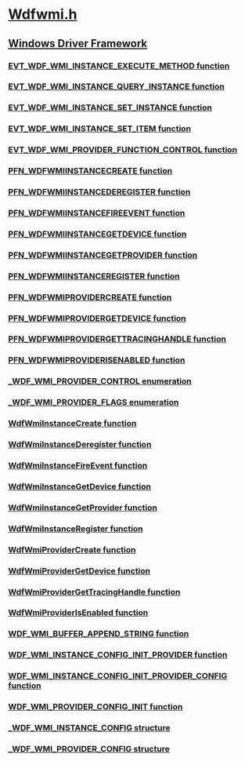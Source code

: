 # [Wdfwmi.h](index.md)
## [Windows Driver Framework](../_wdf/index.md)
### [EVT_WDF_WMI_INSTANCE_EXECUTE_METHOD function](../wdfwmi/nc-wdfwmi-evt_wdf_wmi_instance_execute_method.md)
### [EVT_WDF_WMI_INSTANCE_QUERY_INSTANCE function](../wdfwmi/nc-wdfwmi-evt_wdf_wmi_instance_query_instance.md)
### [EVT_WDF_WMI_INSTANCE_SET_INSTANCE function](../wdfwmi/nc-wdfwmi-evt_wdf_wmi_instance_set_instance.md)
### [EVT_WDF_WMI_INSTANCE_SET_ITEM function](../wdfwmi/nc-wdfwmi-evt_wdf_wmi_instance_set_item.md)
### [EVT_WDF_WMI_PROVIDER_FUNCTION_CONTROL function](../wdfwmi/nc-wdfwmi-evt_wdf_wmi_provider_function_control.md)
### [PFN_WDFWMIINSTANCECREATE function](../wdfwmi/nc-wdfwmi-pfn_wdfwmiinstancecreate.md)
### [PFN_WDFWMIINSTANCEDEREGISTER function](../wdfwmi/nc-wdfwmi-pfn_wdfwmiinstancederegister.md)
### [PFN_WDFWMIINSTANCEFIREEVENT function](../wdfwmi/nc-wdfwmi-pfn_wdfwmiinstancefireevent.md)
### [PFN_WDFWMIINSTANCEGETDEVICE function](../wdfwmi/nc-wdfwmi-pfn_wdfwmiinstancegetdevice.md)
### [PFN_WDFWMIINSTANCEGETPROVIDER function](../wdfwmi/nc-wdfwmi-pfn_wdfwmiinstancegetprovider.md)
### [PFN_WDFWMIINSTANCEREGISTER function](../wdfwmi/nc-wdfwmi-pfn_wdfwmiinstanceregister.md)
### [PFN_WDFWMIPROVIDERCREATE function](../wdfwmi/nc-wdfwmi-pfn_wdfwmiprovidercreate.md)
### [PFN_WDFWMIPROVIDERGETDEVICE function](../wdfwmi/nc-wdfwmi-pfn_wdfwmiprovidergetdevice.md)
### [PFN_WDFWMIPROVIDERGETTRACINGHANDLE function](../wdfwmi/nc-wdfwmi-pfn_wdfwmiprovidergettracinghandle.md)
### [PFN_WDFWMIPROVIDERISENABLED function](../wdfwmi/nc-wdfwmi-pfn_wdfwmiproviderisenabled.md)
### [_WDF_WMI_PROVIDER_CONTROL enumeration](../wdfwmi/ne-wdfwmi-_wdf_wmi_provider_control.md)
### [_WDF_WMI_PROVIDER_FLAGS enumeration](../wdfwmi/ne-wdfwmi-_wdf_wmi_provider_flags.md)
### [WdfWmiInstanceCreate function](../wdfwmi/nf-wdfwmi-wdfwmiinstancecreate.md)
### [WdfWmiInstanceDeregister function](../wdfwmi/nf-wdfwmi-wdfwmiinstancederegister.md)
### [WdfWmiInstanceFireEvent function](../wdfwmi/nf-wdfwmi-wdfwmiinstancefireevent.md)
### [WdfWmiInstanceGetDevice function](../wdfwmi/nf-wdfwmi-wdfwmiinstancegetdevice.md)
### [WdfWmiInstanceGetProvider function](../wdfwmi/nf-wdfwmi-wdfwmiinstancegetprovider.md)
### [WdfWmiInstanceRegister function](../wdfwmi/nf-wdfwmi-wdfwmiinstanceregister.md)
### [WdfWmiProviderCreate function](../wdfwmi/nf-wdfwmi-wdfwmiprovidercreate.md)
### [WdfWmiProviderGetDevice function](../wdfwmi/nf-wdfwmi-wdfwmiprovidergetdevice.md)
### [WdfWmiProviderGetTracingHandle function](../wdfwmi/nf-wdfwmi-wdfwmiprovidergettracinghandle.md)
### [WdfWmiProviderIsEnabled function](../wdfwmi/nf-wdfwmi-wdfwmiproviderisenabled.md)
### [WDF_WMI_BUFFER_APPEND_STRING function](../wdfwmi/nf-wdfwmi-wdf_wmi_buffer_append_string.md)
### [WDF_WMI_INSTANCE_CONFIG_INIT_PROVIDER function](../wdfwmi/nf-wdfwmi-wdf_wmi_instance_config_init_provider.md)
### [WDF_WMI_INSTANCE_CONFIG_INIT_PROVIDER_CONFIG function](../wdfwmi/nf-wdfwmi-wdf_wmi_instance_config_init_provider_config.md)
### [WDF_WMI_PROVIDER_CONFIG_INIT function](../wdfwmi/nf-wdfwmi-wdf_wmi_provider_config_init.md)
### [_WDF_WMI_INSTANCE_CONFIG structure](../wdfwmi/ns-wdfwmi-_wdf_wmi_instance_config.md)
### [_WDF_WMI_PROVIDER_CONFIG structure](../wdfwmi/ns-wdfwmi-_wdf_wmi_provider_config.md)
